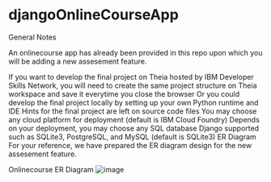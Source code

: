 # djangoOnlineCourseApp
General Notes

An onlinecourse app has already been provided in this repo upon which you will be adding a new assesement feature.

If you want to develop the final project on Theia hosted by IBM Developer Skills Network, you will need to create the same project structure on Theia workspace and save it everytime you close the browser
Or you could develop the final project locally by setting up your own Python runtime and IDE
Hints for the final project are left on source code files
You may choose any cloud platform for deployment (default is IBM Cloud Foundry)
Depends on your deployment, you may choose any SQL database Django supported such as SQLite3, PostgreSQL, and MySQL (default is SQLite3)
ER Diagram For your reference, we have prepared the ER diagram design for the new assesement feature.

Onlinecourse ER Diagram
![image](https://github.com/userVatsal/djangoOnlineCourseApp/assets/127995002/7279bc08-6a26-43f5-a5d0-3f2f7ff2c484)
